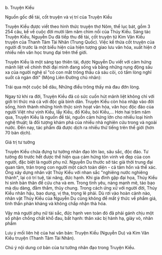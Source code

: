 b. Truyện Kiều

Nguồn gốc đề tài, cốt truyện và vị trí của Truyện Kiều

Truyện Kiều được viết theo hình thức truyện thơ Nôm, thể lục bát, gồm 3 254 câu, kể về cuộc đời mười lăm năm chìm nổi của Thúy Kiều. Sáng tác Truyện Kiều, Nguyễn Du đã tiếp thu đề tài, cốt truyện từ Kim Vân Kiều truyện của Thanh Tâm Tài Nhân (Trung Quốc). Việc kế thừa cốt truyện của người đi trước là một biểu hiện của hiện tượng giao lưu văn hóa, xuất hiện ở nhiều nền văn học trung đại trên thế giới.

Truyện Kiều là một sáng tạo thiên tài, được Nguyễn Du viết với cảm hứng mãnh liệt về chính thời đại mình đang sống và bằng những rung động sâu xa của người nghệ sĩ "có con mắt trông thấu cả sáu cõi, có tấm lòng nghĩ suốt cả ngàn đời" (Mộng Liên Đường chủ nhân):

Trải qua một cuộc bể dâu,
Những điều trông thấy mà đau đớn lòng.

Ngay từ khi ra đời, Truyện Kiều đã có sức cuốn hút mãnh liệt không chỉ với giới trí thức mà cả với độc giả bình dân. Truyện Kiều còn hòa nhập vào đời sống, hình thành những hình thức sinh hoạt văn hóa, văn học độc đáo của người Việt như vịnh Kiều, lẩy Kiều, đố Kiều, bói Kiều,... Hơn hai trăm năm qua, Truyện Kiều là nguồn đề tài, nguồn cảm hứng lớn cho nhiều loại hình nghệ thuật; là đối tượng khám phá của nhiều nhà nghiên cứu trong và ngoài nước. Đến nay, tác phẩm đã được dịch ra nhiều thứ tiếng trên thế giới (hơn 70 bản dịch).

Giá trị tư tưởng

Truyện Kiều chứa đựng tư tưởng nhân đạo lớn lao, sâu sắc, độc đáo. Tư tưởng đó trước hết được thể hiện qua cảm hứng tôn vinh vẻ đẹp của con người, đặc biệt là người phụ nữ. Nguyễn Du thước sở tác giả thời trung đại quan tâm, trân trọng con người một cách toàn diện - cả tâm hồn và thể xác. Ông xây dựng nhân vật Thúy Kiều với nhan sắc "nghiêng nước nghiêng thành", lại có trí tuệ, tài năng, đức hạnh. Khi gia đình gặp đại họa, Thúy Kiều hi sinh bản thân để cứu cha và em. Trong tình yêu, nàng mạnh mẽ, táo bạo mà dịu dàng, đằm thắm, thủy chung. Trong cách ứng xử với người đời, Thúy Kiều nhân hậu, bao dung, vị tha, trọng lẽ phải. Dù rơi vào hoàn cảnh nào, nhân vật Thúy Kiều của Nguyễn Du cũng không để mất ý thức về phẩm giá, tinh thần phản kháng và không chấp nhận thà hóa.

Vậy mà người phụ nữ tài sắc, đức hạnh ven toàn đó đã phải gánh chịu một số phận chồng chất khổ đau, bất hạnh: thân xác bị hành hạ, giày vò, nhân phẩm

Lưu ý mối liên hệ của hai văn bản: Truyện Kiều (Nguyễn Du) và Kim Vân Kiều truyện (Thanh Tâm Tài Nhân).

Chú ý nội dung cơ bản của tư tưởng nhân đạo trong Truyện Kiều.